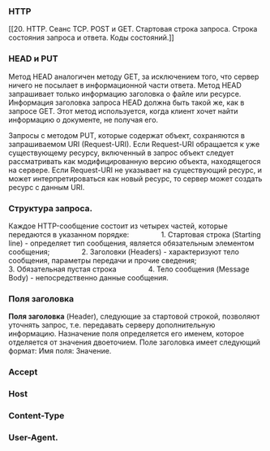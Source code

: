### HTTP
[[20. HTTP. Сеанс TCP. POST и GET. Стартовая строка запроса. Строка состояния запроса и ответа. Коды состояний.]]

### HEAD и PUT
Метод HEAD аналогичен методу GET, за исключением того, что сервер ничего не посылает в информационной части ответа. Метод HEAD запрашивает только информацию заголовка о файле или ресурсе. Информация заголовка запроса HEAD должна быть такой же, как в запросе GET. Этот метод используется, когда клиент хочет найти информацию о документе, не получая его.

Запросы с методом PUT, которые содержат объект, сохраняются в запрашиваемом URI (Request-URI). Если Request-URI обращается к уже существующему ресурсу, включенный в запрос объект следует рассматривать как модифицированную версию объекта, находящегося на сервере. Если Request-URI не указывает на существующий ресурс, и может интерпретироваться как новый ресурс, то сервер может создать ресурс с данным URI.

### Структура запроса.
Каждое HTTP-сообщение состоит из четырех частей, которые передаются в указанном порядке:
               1. Стартовая строка (Starting line) - определяет тип сообщения, является обязательным элементом сообщения;
               2. Заголовки (Headers) - характеризуют тело сообщения, параметры передачи и прочие сведения;
               3. Обязательная пустая строка
               4. Тело сообщения (Message Body) - непосредственно данные сообщения.

### Поля заголовка
**Поля заголовка** (Header), следующие за стартовой строкой, позволяют уточнять запрос, т.е. передавать серверу дополнительную информацию. Назначение поля определяется его именем, которое отделяется от значения двоеточием. Поле заголовка имеет следующий формат: Имя поля: Значение.

### Accept
### Host
### Content-Type

### User-Agent.
